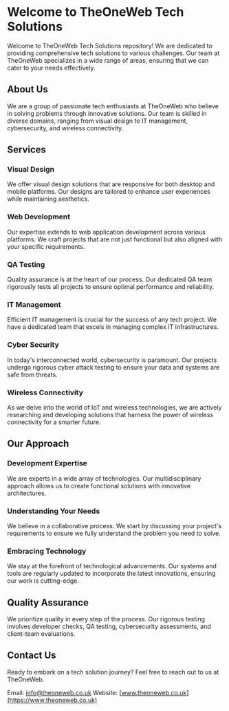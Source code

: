 # Welcome to TheOneWeb Tech Solutions

Welcome to TheOneWeb Tech Solutions repository! We are dedicated to providing comprehensive tech solutions to various challenges. Our team at TheOneWeb specializes in a wide range of areas, ensuring that we can cater to your needs effectively.

## About Us

We are a group of passionate tech enthusiasts at TheOneWeb who believe in solving problems through innovative solutions. Our team is skilled in diverse domains, ranging from visual design to IT management, cybersecurity, and wireless connectivity.

## Services

### Visual Design

We offer visual design solutions that are responsive for both desktop and mobile platforms. Our designs are tailored to enhance user experiences while maintaining aesthetics.

### Web Development

Our expertise extends to web application development across various platforms. We craft projects that are not just functional but also aligned with your specific requirements.

### QA Testing

Quality assurance is at the heart of our process. Our dedicated QA team rigorously tests all projects to ensure optimal performance and reliability.

### IT Management

Efficient IT management is crucial for the success of any tech project. We have a dedicated team that excels in managing complex IT infrastructures.

### Cyber Security

In today's interconnected world, cybersecurity is paramount. Our projects undergo rigorous cyber attack testing to ensure your data and systems are safe from threats.

### Wireless Connectivity

As we delve into the world of IoT and wireless technologies, we are actively researching and developing solutions that harness the power of wireless connectivity for a smarter future.

## Our Approach

### Development Expertise

We are experts in a wide array of technologies. Our multidisciplinary approach allows us to create functional solutions with innovative architectures.

### Understanding Your Needs

We believe in a collaborative process. We start by discussing your project's requirements to ensure we fully understand the problem you need to solve.

### Embracing Technology

We stay at the forefront of technological advancements. Our systems and tools are regularly updated to incorporate the latest innovations, ensuring our work is cutting-edge.

## Quality Assurance

We prioritize quality in every step of the process. Our rigorous testing involves developer checks, QA testing, cybersecurity assessments, and client-team evaluations.

## Contact Us

Ready to embark on a tech solution journey? Feel free to reach out to us at TheOneWeb.

Email: info@theoneweb.co.uk
Website: [www.theoneweb.co.uk](https://www.theoneweb.co.uk)
